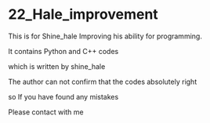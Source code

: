 # 22_Hale_improvement
This is for Shine_hale Improving his ability for programming.

It contains Python and C++ codes

which is written by shine_hale

The author can not confirm that the codes absolutely right

so If you have found any mistakes 

Please contact with me 